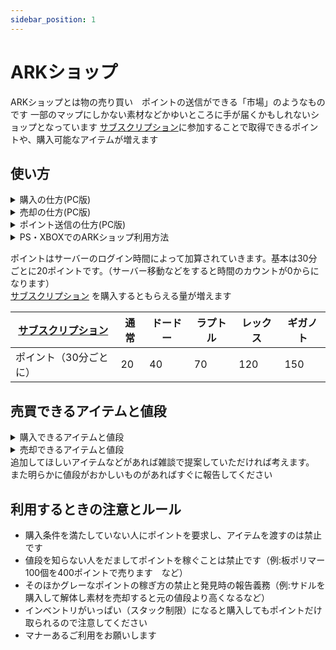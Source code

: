 ```yaml
---
sidebar_position: 1
---
```


# ARKショップ
ARKショップとは物の売り買い　ポイントの送信ができる「市場」のようなものです
一部のマップにしかない素材などかゆいところに手が届くかもしれないショップとなっています
[サブスクリプション](https://playark.jp/docs/Feeling)に参加することで取得できるポイントや、購入可能なアイテムが増えます

## 使い方


<details>
  <summary>購入の仕方(PC版)</summary>

  F1キーを押すことでショップの画面を開くことができます。
  <img src="/img/arkapi/arkshop1.jpg" />
  ①購入タブですここからアイテムを購入できます<br></br>
  ②売却タブですここからアイテムを売却出来ます<br></br>
  ③ポイント送信タブですここから他のプレイヤーにポイントを送信できます<br></br>
  ④現在の所持ポイントです  <br></br>
  ⑤アイテムタブです　基本的にはここからアイテムを購入できます<br></br>
  ⑥未実装のため気にしなくていいです<br></br>
  ⑦未実装のため気にしなくていいです<br></br>
  ⑧検索機能です　買いたいものの名前を入れることで検索できます<br></br>
  ⑨購入するために必要な<a href="/docs/Feeling">サブスクリプション</a>を表しています。画像の場合はラプトル、レックス、ギガ　レベルの方のみ購入できます。なにも書いてない場合は制限がありません<br></br>
  ⑩購入するために必要なポイントを表しています<br></br>
  ⑪購入するために必要な最低レベルを表しています。画像の場合は115レベル以上の方が購入できます。何も書いてない場合は制限がありません<br></br>
  ⑫そのアイテムが設計図かどうかを表しています。trueの場合は設計図でfalseは現物です（購入後自分のインベントリから移動させると設計図になります）<br></br>
  ⑬そのアイテムのクオリティを表しています。サドルや武器などの品質に関係しています。０の場合は原始的（通常）になります<br></br>
  ⑭そのアイテムが何個入っているかを表しています<br></br>
  ⑮何セット買うかを指定できます
</details>

<details>
  <summary>売却の仕方(PC版)</summary>
  
  F1キーを押すことでショップの画面を開くことができます。
  <img src="/img/arkapi/arkshop2.jpg" />

  ①売る数を表しています。現在はすべて1つになっています<br></br>
  ②何ポイントで売却できるかを表しています<br></br>
  ③何個売るかを表しています<br></br>
  ③このボタンで売却します③で数を決めてから押してください
</details>

<details>
  <summary>ポイント送信の仕方(PC版)</summary>

  F1キーを押すことでショップの画面を開くことができます。
  <img src="/img/arkapi/arkshop3.jpg" />
  ①送信するポイントの数を入力してください<br></br>
  ②送信を確定します<br></br>

  ※注意事項
  同じマップにログインしているプレイヤーにしか送信できません<br></br>
  知らない人に急に送信するなどは相手を驚かせてしまう可能性があるので控えましょう。助けてくれたお礼などで送るのはいいと思います<br></br>
  1ポイントは何回も送るなど迷惑になる送信は辞めましょう
</details>

<details>
  <summary>PS・XBOXでのARKショップ利用方法</summary>

  # PS版はチャットコマンドを利用して購入ができます
  コマンドは全体チャットやローカルチャットに打つことで使えます
  ## 所持ポイント確認
  ``` /points```
  ## アイテム購入
  ``` /buy ＜ID＞ ＜購入数＞ (例：/buy 1 1)```
  ## 売却方法
  ``` /sell ＜ID＞ ＜売却数＞ (例：/sell 1 1)```
  ## ポイント送信
 ``` /trade <'CharacterName'> <ポイント数> (例:/trade 'にら' 500)```
　
　にらっていうサバイバーに500ポイント送る

</details>

ポイントはサーバーのログイン時間によって加算されていきます。基本は30分ごとに20ポイントです。（サーバー移動などをすると時間のカウントが0からになります）  
[サブスクリプション](/docs/Feeling) を購入するともらえる量が増えます

[サブスクリプション](/docs/Feeling)   | 通常 | ドードー | ラプトル | レックス | ギガノト
------------------ | --------| -------- | ------- | ------- |---------
ポイント（30分ごとに）| 20    | 40     | 70      | 120     | 150

## 売買できるアイテムと値段

<details>
  <summary>購入できるアイテムと値段</summary>

  商品名　　| 値段| 個数 | レベル制限 | 必要[サブスクリプション](/docs/Feeling) | 備考 | ID
  ----------- | --------| -------- | ------- | ------- |--------- |---------
  クライオポッド| 150   | 1    | 100以上      | ラプトル以上     | 無し | 001
  板ポリマー  | 300   | 100     | 100以上      | 無し     | 無し | 100
  有機ポリマー| 400   | 100     | 100以上      | 無し     | 無し | 101
  黒真珠     | 600   | 50     | 100以上      | ラプトル以上     | 無し | 102
  エレメント  | 1000   | 10     | 120以上      | ラプトル以上     | 無し | 103
  樹液        | 750   | 100     | 115以上      | 無し     | 無し | 004
  砂        | 200   | 100     | 100以上      | ドードー以上     | 無し | 106
  塩        | 200   | 100     | 100以上      | ドードー以上     | 無し | 107
  絹        | 170   | 100     | 100以上      | ドードー以上     | 無し | 108
  サボテンの樹液        | 100   | 100     | 115以上      | ドードー以上     | 無し | 113
  石鹸　　　  | 200   | 1　     | 115以上      | 無し     | 無し | 114
  バトルタルタルステーキ | 1000   | 1     | 125以上      | ドードー以上     | 無し | 300
  啓発の煮汁　| 1500   | 1     | 125以上      | ドードー以上     | 無し | 301
  防虫剤　　  | 1000   | 1     | 125以上      | ドードー以上     | 無し | 302
  サボテンスープ　　  | 1000   | 1     | 125以上      | ドードー以上     | 無し | 303
  カリエンスープ| 1000   | 1     | 125以上      | ドードー以上     | 無し | 304
  エンデュロシチュー| 1000   | 1     | 125以上      | ドードー以上     | 無し | 305
  フォーカルチリ| 1000   | 1     | 125以上      | ドードー以上     | 無し | 306
  フリアカレー| 1000   | 1     | 125以上      | ドードー以上     | 無し | 307
  ラザルスチャウダー| 1000   | 1     | 125以上      | ドードー以上     | 無し | 308
  マインドワイプトニック| 2500   | 1     | 135以上      | ドードー以上     | 無し | 309
  シャドウステーキ | 1000   | 1     | 125以上      | ドードー以上     | 無し | 310
  野菜ケーキ  | 1000   | 1　    | 135以上      | ドードー以上     | 無し | 311
  キブル基本  | 1000   | 1     | 115以上      | ドードー以上     | 無し | 400
  キブル簡易  | 1300   | 1     | 120以上      | ドードー以上     | 無し | 401
  キブル通常  | 1600   | 1     | 135以上      | ラプトル以上     | 無し | 402
  キブル優　  | 1900   | 1     | 140以上      | ラプトル以上     | 無し | 403
  キブル超級  | 2200   | 1     | 145以上      | レックス以上     | 無し | 404
  キブル特急  | 2500   | 1     | 150以上      | レックス以上     | 無し | 405
  リニオグナタ要求物セット  | 7500   | 1     | 145以上      | ラプトル以上     | 個別売りがあるものは含まれません | 116
  リニオグナタのフェロモン  | 10000  | 1    | 150以上      | ラプトル以上     | 無し | 117
  寝袋  | 100  | 3    | なし     | ラプトル以上     | ドードー以上 | 118
  殺人七面鳥の水着トップ  | 2000   | 1     | なし      | ドードー以上     | トレード禁止 | 501
  殺人七面鳥の水着ボトム  | 2000   | 1     | なし      | ドードー以上     | トレード禁止 | 502
  ドードーレックスの水着トップ  | 2000   | 1     | なし      | ドードー以上     | トレード禁止 | 503
  ドードーレックスの水着ボトム  | 2000   | 1     | なし      | ドードー以上     | トレード禁止 | 504
  ドードーパイの水着トップ  | 2000   | 1     | なし      | ドードー以上     | トレード禁止 | 505
  ドードーパイの水着ボトム  | 2000   | 1     | なし      | ドードー以上     | トレード禁止 | 506
  七面鳥の水着トップ  | 2000   | 1     | なし      | ドードー以上     | トレード禁止 | 507
  七面鳥の水着ボトム  | 2000   | 1     | なし      | ドードー以上     | トレード禁止 | 508
  肉の水着トップ  | 2000   | 1     | なし      | ドードー以上     | トレード禁止 | 509
  肉の水着ボトム  | 2000   | 1     | なし      | ドードー以上     | トレード禁止 | 510
  パンプキンパイハット  | 3000   | 1     | なし      |  ラプトル以上     | トレード禁止 | 511
  丸焼き七面鳥ハット | 3000   | 1     | なし      |  ラプトル以上     | トレード禁止 | 512
  フォレストクラウン | 3000   | 1     | なし      |  ラプトル以上     | トレード禁止 | 513
  ピルグリムハット | 3000   | 1     | なし      |  ラプトル以上     | トレード禁止 | 514
  ボンネット帽 | 3000   | 1     | なし      |  ラプトル以上     | トレード禁止 | 515
  ターキーハット | 3000   | 1     | なし      |  ラプトル以上     | トレード禁止 | 516
  ターキーレッグ | 2000   | 1     | なし      |  ラプトル以上     | トレード禁止 | 517
  熊手  | 2000   | 1     | なし      | ラプトル以上     | トレード禁止 | 518
  ドードーレックスのプリントシャツ  | 2000   | 1     | なし      | ドードー以上     | トレード禁止 | 519
  殺人七面鳥のプリントシャツ  | 2000   | 1     | なし      | ドードー以上     | トレード禁止 | 520
  アグリーコルヌピアセーター  | 2000   | 1     | なし      | ドードー以上     | トレード禁止 | 521
  アグリートリケラトプスセーター  | 2000   | 1     | なし      | ドードー以上     | トレード禁止 | 522
  アグリードードーリベンジセーター  | 2000   | 1     | なし      | ドードー以上     | トレード禁止 | 523
  アグリーフォリッジフレンドセーター  | 2000   | 1     | なし      | ドードー以上     | トレード禁止 | 524
  アグリーターキーゲットセーター  | 2000   | 1     | なし      | ドードー以上     | トレード禁止 | 525
  七面鳥コスチューム  | 20000   | 1     | なし      | レックス以上     | トレード禁止 | 526
  ターキーフライヤー(鍋スキン)  | 3000   | 1     | なし      | ラプトル以上     | トレード禁止 | 527
  コルヌコピアのエサ箱(エサ箱スキン)  | 3000   | 1     | なし      | ラプトル以上     | トレード禁止 | 528
  ベアハグの水着トップ  | 2000   | 1     | なし      | ドードー以上     | トレード禁止 | 540
  ベアハグの水着ボトム  | 2000   | 1     | なし      | ドードー以上     | トレード禁止 | 541
  オッドカップルの水着トップ  | 2000   | 1     | なし      | ドードー以上     | トレード禁止 | 542
  オッドカップの水着ボトム  | 2000   | 1     | なし      | ドードー以上     | トレード禁止 | 543
  ブロントハートの水着トップ  | 2000   | 1     | なし      | ドードー以上     | トレード禁止 | 544
  ブロントハートの水着ボトム  | 2000   | 1     | なし      | ドードー以上     | トレード禁止 | 545
  キューピットのボトム  | 5000   | 1     | なし      | ラプトル以上     | トレード禁止 | 546
  キューピットのトップ  | 5000   | 1     | なし      | ラプトル以上     | トレード禁止 | 547
  輪っかのヘッドバンド(天使の輪)  | 5000   | 1     | なし      | ラプトル以上     | トレード禁止 | 548
  ハート型サングラス  | 1000   | 1     | なし      | ラプトル以上     | トレード禁止 | 549
  テディベアグレネード(グレネードスキン)  | 3000   | 1     | なし      | ラプトル以上     | トレード禁止 | 550
  愛の枷(手錠スキン)  | 3000   | 1     | なし      | ラプトル以上     | トレード禁止 | 551
  弓とエロース(弓スキン)  | 3000   | 1     | なし      | ラプトル以上     | トレード禁止 | 552
  ハート型シールド(盾スキン)  | 3000   | 1     | なし      | ラプトル以上     | トレード禁止 | 553
  ハートスプリング・ヘッドバンド  | 3000   | 1     | なし      | ラプトル以上     | トレード禁止 | 554
  ガドルレックスセーター  | 2000   | 1     | なし      | ドードー以上     | トレード禁止 | 555
  ラブリーベッド(ベッドスキン)  | 2000   | 1     | なし      | ドードー以上     | トレード禁止 | 556
  レッドボールウィンタービーニー帽  | 2000   | 1     | なし      | ラプトル以上     | トレード禁止 | 560
  グレイボールウィンタービーニー帽  | 2000   | 1     | なし      | ラプトル以上     | トレード禁止 | 561
  パープルボールウィンタービーニー帽  | 2000   | 1     | なし      | ラプトル以上     | トレード禁止 | 562
  ブルーボールウィンタービーニー帽  | 2000   | 1     | なし      | ラプトル以上     | トレード禁止 | 563
  パープルボールウィンタービーニー帽  | 2000   | 1     | なし      | ラプトル以上     | トレード禁止 | 564
  グリーンウィンタービーニー帽  | 2000   | 1     | なし      | ラプトル以上     | トレード禁止 | 565
  スノウウィンタービーニー帽  | 2000   | 1     | なし      | ラプトル以上     | トレード禁止 | 566
  ソリユタラプトルウィンタービーニー帽  | 2000   | 1     | なし      | ラプトル以上     | トレード禁止 | 567
  ノグリンギフトウィンタービーニー帽  | 2000   | 1     | なし      | ラプトル以上     | トレード禁止 | 568
  HLN-Aウィンタービーニー帽  | 2000   | 1     | なし      | ラプトル以上     | トレード禁止 | 569
  アグリーラプトルクロースセーター  | 2000   | 1     | なし      | ドードー以上     | トレード禁止 | 570
  アグリーのグリンギフトセーター  | 2000   | 1     | なし      | ドードー以上     | トレード禁止 | 571
  アグリーロックウェルセーター  | 2000   | 1     | なし      | ドードー以上     | トレード禁止 | 572
  アグリーバルブドッグセーター  | 2000   | 1     | なし      | ドードー以上     | トレード禁止 | 573
  アグリークリスマスキャロルセーター  | 2000   | 1     | なし      | ドードー以上     | トレード禁止 | 574
  アグリーティラノサウルスセーター  | 2000   | 1     | なし      | ドードー以上     | トレード禁止 | 575
  アグリーブロントサウルスセーター  | 2000   | 1     | なし      | ドードー以上     | トレード禁止 | 576
  アグリーカルノタウルスセーター  | 2000   | 1     | なし      | ドードー以上     | トレード禁止 | 577
  アグリーチビセーター  | 2000   | 1     | なし      | ドードー以上     | トレード禁止 | 578
  ノグリンの水着トップ  | 2000   | 1     | なし      | ドードー以上     | トレード禁止 | 579
  ノグリンの水着ボトム  | 2000   | 1     | なし      | ドードー以上     | トレード禁止 | 580
  イエティの水着トップ  | 2000   | 1     | なし      | ドードー以上     | トレード禁止 | 581
  イエティの水着ボトム  | 2000   | 1     | なし      | ドードー以上     | トレード禁止 | 582
  恐竜柄の水着トップ  | 2000   | 1     | なし      | ドードー以上     | トレード禁止 | 583
  恐竜柄の水着ボトム  | 2000   | 1     | なし      | ドードー以上     | トレード禁止 | 584
  トビネズミリースの水着トップ  | 2000   | 1     | なし      | ドードー以上     | トレード禁止 | 585
  トビネズミリースの水着ボトム  | 2000   | 1     | なし      | ドードー以上     | トレード禁止 | 586
  サンタの帽子  | 3000   | 1     | なし      | レックス以上     | トレード禁止 | 587
  フェルト製トナカイの枝角  | 3000   | 1     | なし      | ラプトル以上     | トレード禁止 | 588
  キャンディケインの混紡(混紡スキン)  | 3000   | 1     | なし      | ラプトル以上     | トレード禁止 | 589
  くるみ割り人形パチンコ(パチンコスキン)  | 3000   | 1     | なし      | ラプトル以上     | トレード禁止 | 590
  クリスマスボーラ(ボーラスキン)  | 3000   | 1     | なし      | ラプトル以上     | トレード禁止 | 591
  恐竜用サンタ帽子  | 3000   | 1     | なし      | ラプトル以上     | トレード禁止 | 592
  メガロケロストナカイコスチューム  | 10000   | 1     | なし      | ラプトル以上     | トレード禁止 | 593
  クランバス・コスチューム  | 20000   | 1     | なし      | レックス以上     | トレード禁止 | 594
  サンタコスチューム  | 20000   | 1     | なし      | レックス以上     | トレード禁止 | 595
  サンタの作業台(作業台スキン)  | 3000   | 1     | なし      | ラプトル以上     | トレード禁止 | 596
  クリスマスの暖炉(暖炉スキン)  | 3000    | なし      | ドードー以上     | トレード禁止 | 597

    

</details>

<details>
  <summary>売却できるアイテムと値段</summary>

  商品名　　| 値段| 個数  | 備考 | ID
  ----------- | ---| ---- | ------- |---------
  板ポリマー  |200 |100  | 無し  | 001
  リニオグナタのフェロモン  |1000 |1 | 無し | 205
  アルファラプトル  |750 |1 | 無し | 400
  アルファカルノタウルス  |1500 |1 | 無し | 401
  アルファレックス  |3000 |1 | 無し | 402
  アルファメガロドン  |750 |1 | 無し | 403
  アルファモササウルス  |5000 |1 | 無し | 404
  アルファトゥソテウティス  |5000 |1 | 無し | 405
  アルファワイバーン  |7500 |1 | 無し | 406
  アルファデスワーム  |3000 |1 | 無し | 407
  アロサウルスの脳  |60 |1 | 無し | 412
  アルゲンタヴィスの鉤爪  |40 |1 | 無し | 414
  バシロサウルスの脂肪  |40 |1 | 無し | 416
  ファイヤーワイバーンの爪  |100 |1 | 無し | 417
  ポイズンワイバーンの爪  |100 |1 | 無し | 418
  ライトニングワイバーンの爪  |100 |1 | 無し | 419
  ギガノトサウルスの心臓  |200 |1 | 無し | 422
  メガロドンの歯  |20 |1 | 無し | 423
  サルコスクスの皮  |40 |1 | 無し | 425
  竜客類の仙骨  |40 |1 | 無し | 426
  スピノサウルスの帆  |100 |1 | 無し | 427
  テリジノサウルスの爪  |40 |1 | 無し | 428
  ティラコレオの鉤爪  |60 |1 | 無し | 429
  ティタノボアの毒  |40 |1 | 無し | 430
  トゥソテウティスの触腕  |100 |1 | 無し | 431
  ティラノサウルスの腕  |60 |1 | 無し | 432
  ユウティラヌスの肺  |40 |1 | 無し | 433
  ボストロフィーガンマ  |1000 |1  | 無し | 5X1
  ボストロフィーベータ|2000 |1  | 無し | 5X2
  ボストロフィーアルファ|3000 |1  | 無し | 5X3

  - ブルードマザー 50X
  - メガピテクス   51X
  - ドラゴン       52X
  - マンティコア   53X

</details>
追加してほしいアイテムなどがあれば雑談で提案していただければ考えます。
また明らかに値段がおかしいものがあればすぐに報告してください


## 利用するときの注意とルール
- 購入条件を満たしていない人にポイントを要求し、アイテムを渡すのは禁止です
- 値段を知らない人をだましてポイントを稼ぐことは禁止です（例:板ポリマー100個を400ポイントで売ります　など）
- そのほかグレーなポイントの稼ぎ方の禁止と発見時の報告義務（例:サドルを購入して解体し素材を売却すると元の値段より高くなるなど）
- インベントリがいっぱい（スタック制限）になると購入してもポイントだけ取られるので注意してください
- マナーあるご利用をお願いします
